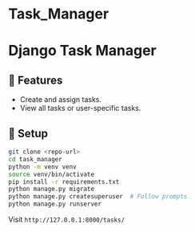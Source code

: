 # Task_Manager
# Django Task Manager

## 🚀 Features
- Create and assign tasks.
- View all tasks or user-specific tasks.

## 📂 Setup
```bash
git clone <repo-url>
cd task_manager
python -m venv venv
source venv/bin/activate
pip install -r requirements.txt
python manage.py migrate
python manage.py createsuperuser  # Follow prompts
python manage.py runserver
```
Visit `http://127.0.0.1:8000/tasks/`